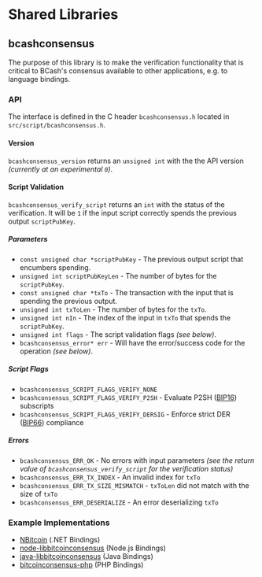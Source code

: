 Shared Libraries
================

## bcashconsensus

The purpose of this library is to make the verification functionality that is critical to BCash's consensus available to other applications, e.g. to language bindings.

### API

The interface is defined in the C header `bcashconsensus.h` located in  `src/script/bcashconsensus.h`.

#### Version

`bcashconsensus_version` returns an `unsigned int` with the the API version *(currently at an experimental `0`)*.

#### Script Validation

`bcashconsensus_verify_script` returns an `int` with the status of the verification. It will be `1` if the input script correctly spends the previous output `scriptPubKey`.

##### Parameters
- `const unsigned char *scriptPubKey` - The previous output script that encumbers spending.
- `unsigned int scriptPubKeyLen` - The number of bytes for the `scriptPubKey`.
- `const unsigned char *txTo` - The transaction with the input that is spending the previous output.
- `unsigned int txToLen` - The number of bytes for the `txTo`.
- `unsigned int nIn` - The index of the input in `txTo` that spends the `scriptPubKey`.
- `unsigned int flags` - The script validation flags *(see below)*.
- `bcashconsensus_error* err` - Will have the error/success code for the operation *(see below)*.

##### Script Flags
- `bcashconsensus_SCRIPT_FLAGS_VERIFY_NONE`
- `bcashconsensus_SCRIPT_FLAGS_VERIFY_P2SH` - Evaluate P2SH ([BIP16](https://github.com/bitcoin/bips/blob/master/bip-0016.mediawiki)) subscripts
- `bcashconsensus_SCRIPT_FLAGS_VERIFY_DERSIG` - Enforce strict DER ([BIP66](https://github.com/bitcoin/bips/blob/master/bip-0066.mediawiki)) compliance

##### Errors
- `bcashconsensus_ERR_OK` - No errors with input parameters *(see the return value of `bcashconsensus_verify_script` for the verification status)*
- `bcashconsensus_ERR_TX_INDEX` - An invalid index for `txTo`
- `bcashconsensus_ERR_TX_SIZE_MISMATCH` - `txToLen` did not match with the size of `txTo`
- `bcashconsensus_ERR_DESERIALIZE` - An error deserializing `txTo`

### Example Implementations
- [NBitcoin](https://github.com/NicolasDorier/NBitcoin/blob/master/NBitcoin/Script.cs#L814) (.NET Bindings)
- [node-libbitcoinconsensus](https://github.com/bitpay/node-libbitcoinconsensus) (Node.js Bindings)
- [java-libbitcoinconsensus](https://github.com/dexX7/java-libbitcoinconsensus) (Java Bindings)
- [bitcoinconsensus-php](https://github.com/Bit-Wasp/bitcoinconsensus-php) (PHP Bindings)
